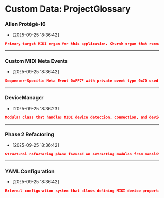 # Custom Data: ProjectGlossary

### Allen Protégé-16

*   [2025-09-25 18:36:42]

```json
Primary target MIDI organ for this application. Church organ that receives MIDI commands via USB-to-MIDI adapter for automated hymn playback.
```

---
### Custom MIDI Meta Events

*   [2025-09-25 18:36:42]

```json
Sequencer-Specific Meta Event 0xFF7F with private event type 0x7D used for controlling verse count (0x01) and pause between verses (0x02). Enables single-verse MIDI files to specify playback behavior.
```

---
### DeviceManager

*   [2025-09-25 18:36:23]

```json
Modular class that handles MIDI device detection, connection, and device-specific setup using factory pattern with YAML configuration support. Replaces hardcoded device detection logic from play.cpp.
```

---
### Phase 2 Refactoring

*   [2025-09-25 18:36:42]

```json
Structural refactoring phase focused on extracting modules from monolithic play.cpp. Includes signal_handler, device_manager, midi_loader, and planned playback_engine/timing_manager extractions.
```

---
### YAML Configuration

*   [2025-09-25 18:36:42]

```json
External configuration system that allows defining MIDI device properties (detection strings, MIDI channels, bank/program settings) without code changes. Uses priority-based file discovery: current directory → user config → system config.
```
